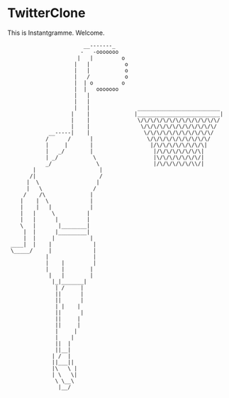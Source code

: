 # TwitterClone
This is Instantgramme. Welcome.

                            __-------_
                           -   -ooooooo
                          |   |         o
                         |   |           o
                         |   |           o
                         |   /           o
                         |  | o         o
                         |  |   ooooooo
                         |   |
                         |   |
                         |   |               __________________________
                        |    |              |__________________________|
                        |    |               \/\/\/\/\/\/\/\/\/\/\/\/\/
                        |    |                \/\/\/\/\/\/\/\/\/\/\/\/
                 __-----|    |                 \/\/\/\/\/\/\/\/\/\/\/
                /      /      |                 \/\/\/\/\/\/\/\/\/\/
                |     |       |                  |/\/\/\/\/\/\/\/\|
                |   _/        |                   |/\/\/\/\/\/\/\|
                | _/           \                  |\/\/\/\/\/\/\/|
                _/              \                 |/\/\/\/\/\/\\/|
            |                    |
           /|                    /
          |  \                  |
          |   \                /
         /    /\              |
        |    |  \             |
        |    |   |            |
        |   |     \          |
        |   |      |         |
        \   |       |________|
         |  |      |_________|
         |  |     |           |
     ____|  |    |             |
     \_____/     |             |
                |              |
                |    |         |
                |    |        |
                 |   |        |
                  |_|_______|
                   | /     |
                   ||      |
                   ||      |
                   | |    |
                   ||      |
                   ||     |
                   ||     |
                   |     |
                   |    |
                   ||  |
                   ||__|
                  | /  |
                  ||___||
                  |\   \ |
                  | \   \|
                   \ \__\
                    |__/


